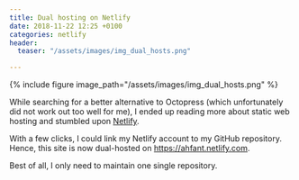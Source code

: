 ```yaml
---
title: Dual hosting on Netlify
date: 2018-11-22 12:25 +0100
categories: netlify
header:
  teaser: "/assets/images/img_dual_hosts.png"

---
```

{% include figure image_path="/assets/images/img_dual_hosts.png" %}

While searching for a better alternative to Octopress (which unfortunately did not work out too well for me), I ended up reading more about static web hosting and stumbled upon [Netlify][netlify].

With a few clicks, I could link my Netlify account to my GitHub repository. Hence, this site is now dual-hosted on <https://ahfant.netlify.com>. 

Best of all, I only need to maintain one single repository.


[netlify]: https://www.netlify.com/